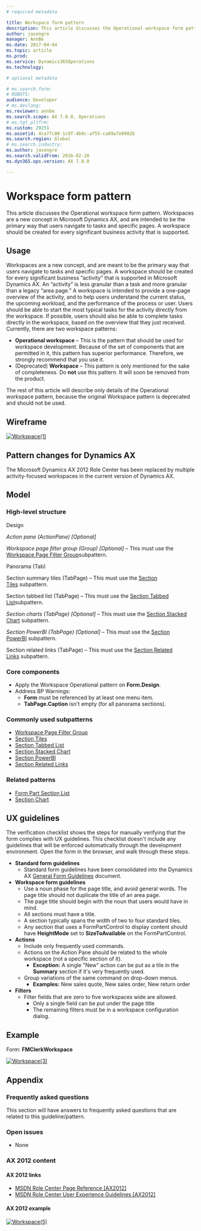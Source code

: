 ```yaml
---
# required metadata

title: Workspace form pattern
description: This article discusses the Operational workspace form pattern. Workspaces are a new concept in Microsoft Dynamics AX, and are intended to be the primary way that users navigate to tasks and specific pages. A workspace should be created for every significant business activity that is supported.  
author: jasongre
manager: AnnBe
ms.date: 2017-04-04
ms.topic: article
ms.prod: 
ms.service: Dynamics365Operations
ms.technology: 

# optional metadata

# ms.search.form: 
# ROBOTS: 
audience: Developer
# ms.devlang: 
ms.reviewer: annbe
ms.search.scope: AX 7.0.0, Operations
# ms.tgt_pltfrm: 
ms.custom: 29151
ms.assetid: 4ca77c08-1c8f-4b0c-af55-ca89a7e8982b
ms.search.region: Global
# ms.search.industry: 
ms.author: jasongre
ms.search.validFrom: 2016-02-28
ms.dyn365.ops.version: AX 7.0.0

---
```


# Workspace form pattern

This article discusses the Operational workspace form pattern. Workspaces are a new concept in Microsoft Dynamics AX, and are intended to be the primary way that users navigate to tasks and specific pages. A workspace should be created for every significant business activity that is supported.  

Usage
-----

Workspaces are a new concept, and are meant to be the primary way that users navigate to tasks and specific pages. A workspace should be created for every significant business “activity” that is supported in Microsoft Dynamics AX. An “activity” is less granular than a task and more granular than a legacy “area page.” A workspace is intended to provide a one-page overview of the activity, and to help users understand the current status, the upcoming workload, and the performance of the process or user. Users should be able to start the most typical tasks for the activity directly from the workspace. If possible, users should also be able to complete tasks directly in the workspace, based on the overview that they just received. Currently, there are two workspace patterns:

-   **Operational workspace** – This is the pattern that should be used for workspace development. Because of the set of components that are permitted in it, this pattern has superior performance. Therefore, we strongly recommend that you use it.
-   (Deprecated) **Workspace** – This pattern is only mentioned for the sake of completeness. Do **not** use this pattern. It will soon be removed from the product.

The rest of this article will describe only details of the Operational workspace pattern, because the original Workspace pattern is deprecated and should not be used.

## Wireframe

[![Workspace(1)](./media/workspace1.png)](./media/workspace1.png)

## Pattern changes for Dynamics AX
The Microsoft Dynamics AX 2012 Role Center has been replaced by multiple activity-focused workspaces in the current version of Dynamics AX.

## Model
### High-level structure

Design

*Action pane (ActionPane) \[Optional\]*

*Workspace page filter group (Group) \[Optional\]* – This must use the [Workspace Page Filter Group](workspace-filter-group-subpattern.md)subpattern.

Panorama (Tab)

Section summary tiles (TabPage) – This must use the [Section Tiles](section-tiles-subpattern.md) subpattern.

Section tabbed list (TabPage) – This must use the [Section Tabbed List](section-tabbed-list-subpattern.md)subpattern.

*Section charts (TabPage) \[Optional\]* – This must use the [Section Stacked Chart](section-stacked-chart-subpattern.md) subpattern.

*Section PowerBI (TabPage) \[Optional\]* – This must use the [Section PowerBI](section-powerbi-subpattern.md) subpattern.

Section related links (TabPage) – This must use the [Section Related Links](section-related-links-subpattern.md) subpattern.

### Core components

-   Apply the Workspace Operational pattern on **Form.Design**.
-   Address BP Warnings:
    -   **Form** must be referenced by at least one menu item.
    -   **TabPage.Caption** isn't empty (for all panorama sections).

### Commonly used subpatterns

-   [Workspace Page Filter Group ](workspace-filter-group-subpattern.md)
-   [Section Tiles](section-tiles-subpattern.md)
-   [Section Tabbed List ](section-tabbed-list-subpattern.md)
-   [Section Stacked Chart](section-stacked-chart-subpattern.md)
-   [Section PowerBI](section-powerbi-subpattern.md)
-   [Section Related Links](section-related-links-subpattern.md)

### Related patterns

-   [Form Part Section List](section-list-form-pattern.md)
-   [Section Chart](section-chart-form-pattern.md)

## UX guidelines
The verification checklist shows the steps for manually verifying that the form complies with UX guidelines. This checklist doesn't include any guidelines that will be enforced automatically through the development environment. Open the form in the browser, and walk through these steps.

-   **Standard form guidelines**
    -   Standard form guidelines have been consolidated into the Dynamics AX [General Form Guidelines](general-form-guidelines.md) document.
-   **Workspace form guidelines**
    -   Use a noun phase for the page title, and avoid general words. The page title should not duplicate the title of an area page.
    -   The page title should begin with the noun that users would have in mind.
    -   All sections must have a title.
    -   A section typically spans the width of two to four standard tiles.
    -   Any section that uses a FormPartControl to display content should have **HeightMode** set to **SizeToAvailable** on the FormPartControl.
-   **Actions**
    -   Include only frequently used commands.
    -   Actions on the Action Pane should be related to the whole workspace (not a specific section of it).
        -   **Exception:** A single "New" action can be put as a tile in the **Summary** section if it's very frequently used.
    -   Group variations of the same command on drop-down menus.
        -   **Examples:** New sales quote, New sales order, New return order
-   **Filters**
    -   Filter fields that are zero to five workspaces wide are allowed.
        -   Only a single field can be put under the page title
        -   The remaining filters must be in a workspace configuration dialog.

## Example
Form: **FMClerkWorkspace** 

[![Workspace(3)](./media/workspace3.png)](./media/workspace3.png)

## Appendix
### Frequently asked questions

This section will have answers to frequently asked questions that are related to this guideline/pattern.

### Open issues

-   None

### AX 2012 content

#### AX 2012 links

-   [MSDN Role Center Page Reference \[AX2012\]](http://msdn.microsoft.com/en-us/library/cc558235.aspx)
-   [MSDN Role Center User Experience Guidelines \[AX2012\]](http://msdn.microsoft.com/en-us/library/gg886608.aspx)

#### AX 2012 example

[![Workspace(5)](./media/workspace5.png)](./media/workspace5.png)

